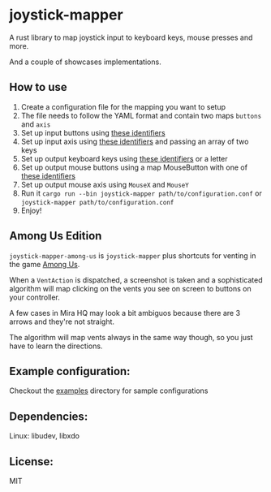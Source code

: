 # joystick-mapper

A rust library to map joystick input to keyboard keys, mouse presses and more.

And a couple of showcases implementations.

## How to use

1. Create a configuration file for the mapping you want to setup
2. The file needs to follow the YAML format and contain two maps `buttons` and `axis`
3. Set up input buttons using [these identifiers](https://gilrs-project.gitlab.io/gilrs/doc/gilrs/ev/enum.Button.html#variants)
4. Set up input axis using [these identifiers](https://gilrs-project.gitlab.io/gilrs/doc/gilrs/ev/enum.Axis.html#variants) and passing an array of two keys
5. Set up output keyboard keys using [these identifiers](https://docs.rs/enigo/0.0.14/enigo/enum.Key.html) or a letter
6. Set up output mouse buttons using a map MouseButton with one of [these identifiers](https://docs.rs/enigo/0.0.14/enigo/enum.MouseButton.html)
7. Set up output mouse axis using `MouseX` and `MouseY`
8. Run it `cargo run --bin joystick-mapper path/to/configuration.conf` or `joystick-mapper path/to/configuration.conf`
9. Enjoy!

## Among Us Edition

`joystick-mapper-among-us` is `joystick-mapper` plus shortcuts for venting in the game [Among Us](https://store.steampowered.com/app/945360/Among_Us/).

When a `VentAction` is dispatched, a screenshot is taken and a sophisticated algorithm will map clicking on the vents you see on screen to buttons on your controller.

A few cases in Mira HQ may look a bit ambiguos because there are 3 arrows and they're not straight.

The algorithm will map vents always in the same way though, so you just have to learn the directions.

## Example configuration:

Checkout the [examples](https://github.com/framp/joystick-mapper/tree/master/examples) directory for sample configurations

## Dependencies:
Linux: libudev, libxdo

## License:

MIT
